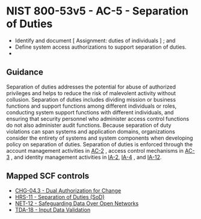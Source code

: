 # NIST 800-53v5 - AC-5 - Separation of Duties
- Identify and document \[ Assignment: duties of individuals \] ; and
- Define system access authorizations to support separation of duties.
- 
## Guidance
Separation of duties addresses the potential for abuse of authorized privileges and helps to reduce the risk of malevolent activity without collusion. Separation of duties includes dividing mission or business functions and support functions among different individuals or roles, conducting system support functions with different individuals, and ensuring that security personnel who administer access control functions do not also administer audit functions. Because separation of duty violations can span systems and application domains, organizations consider the entirety of systems and system components when developing policy on separation of duties. Separation of duties is enforced through the account management activities in [AC-2](#ac-2) , access control mechanisms in [AC-3](#ac-3) , and identity management activities in [IA-2](#ia-2), [IA-4](#ia-4) , and [IA-12](#ia-12).
## Mapped SCF controls
- [CHG-04.3 - Dual Authorization for Change](../scf/chg-043-dualauthorizationforchange.md)
- [HRS-11 - Separation of Duties (SoD)](../scf/hrs-11-separationofduties(sod).md)
- [NET-12 - Safeguarding Data Over Open Networks](../scf/net-12-safeguardingdataoveropennetworks.md)
- [TDA-18 - Input Data Validation](../scf/tda-18-inputdatavalidation.md)